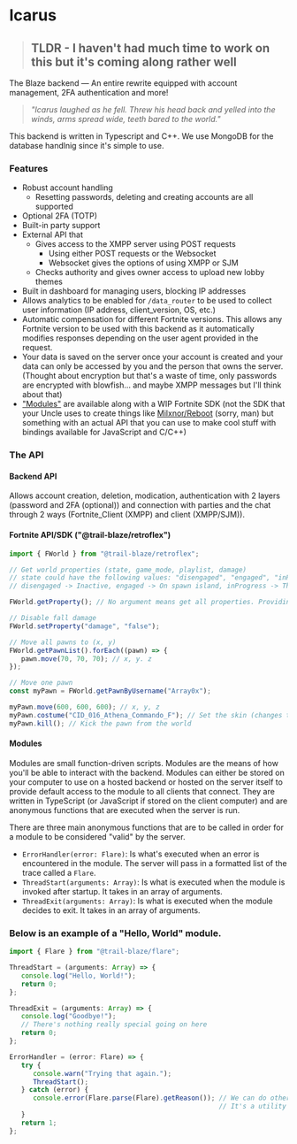 # Icarus
> ## TLDR - I haven't had much time to work on this but it's coming along rather well


The Blaze backend — An entire rewrite equipped with account management, 2FA authentication and more!

> _"Icarus laughed as he fell. Threw his head back and yelled into the winds, arms spread wide, teeth bared to the world."_

This backend is written in Typescript and C++. We use MongoDB for the database handlnig since it's simple to use.

### Features
- Robust account handling
  -  Resetting passwords, deleting and creating accounts are all supported
- Optional 2FA (TOTP)
- Built-in party support
- External API that 
  - Gives access to the XMPP server using POST requests
      -  Using either POST requests or the Websocket
      -  Websocket gives the options of using XMPP or SJM
  - Checks authority and gives owner access to upload new lobby themes
- Built in dashboard for managing users, blocking IP addresses
- Allows analytics to be enabled for `/data_router` to be used to collect user information (IP address, client_version, OS, etc.)
- Automatic compensation for different Fortnite versions. This allows any Fortnite version to be used with this backend as it automatically modifies responses depending on the user agent provided in the request.
- Your data is saved on the server once your account is created and your data can only be accessed by you and the person that owns the server. (Thought about encryption but that's a waste of time, only passwords are encrypted with blowfish... and maybe XMPP messages but I'll think about that)
- ["Modules"](#Modules) are available along with a WIP Fortnite SDK (not the SDK that your Uncle uses to create things like [Milxnor/Reboot](https://github.com/Milxnor/Project-Reboot) (sorry, man) but something with an actual API that you can use to make cool stuff with bindings available for JavaScript and C/C++)

### The API

#### Backend API
Allows account creation, deletion, modication, authentication with 2 layers (password and 2FA (optional)) and connection with parties and the chat through 2 ways (Fortnite_Client (XMPP) and client (XMPP/SJM)).

#### Fortnite API/SDK ("@trail-blaze/retroflex")

```js
import { FWorld } from "@trail-blaze/retroflex";

// Get world properties (state, game_mode, playlist, damage)
// state could have the following values: "disengaged", "engaged", "inProgress"
// disengaged -> Inactive, engaged -> On spawn island, inProgress -> The game is in progress

FWorld.getProperty(); // No argument means get all properties. Providing a string will search through the properties and return the one you specified

// Disable fall damage
FWorld.setProperty("damage", "false");

// Move all pawns to (x, y)
FWorld.getPawnList().forEach((pawn) => {
   pawn.move(70, 70, 70); // x, y. z
});

// Move one pawn
const myPawn = FWorld.getPawnByUsername("Array0x");

myPawn.move(600, 600, 600); // x, y, z
myPawn.costume("CID_016_Athena_Commando_F"); // Set the skin (changes the value in the profile's directory as well)
myPawn.kill(); // Kick the pawn from the world


```

#### Modules

Modules are small function-driven scripts. Modules are the means of how you'll be able to interact with the backend.
Modules can either be stored on your computer to use on a hosted backend or hosted on the server itself to provide default access to the module to all clients that connect.
They are written in TypeScript (or JavaScript if stored on the client computer) and are anonymous functions that are executed when the server is run.

There are three main anonymous functions that are to be called in order for a module to be considered "valid" by the server. 
- `ErrorHandler(error: Flare)`: Is what's executed when an error is encountered in the module. The server will pass in a formatted list of the trace called a `Flare`.
- `ThreadStart(arguments: Array)`: Is what is executed when the module is invoked after startup. It takes in an array of arguments.
- `ThreadExit(arguments: Array)`: Is what is executed when the module decides to exit. It takes in an array of arguments.


### Below is an example of a "Hello, World" module.
```ts
import { Flare } from "@trail-blaze/flare";

ThreadStart = (arguments: Array) => {
   console.log("Hello, World!");
   return 0;
};

ThreadExit = (arguments: Array) => {
   console.log("Goodbye!");
   // There's nothing really special going on here
   return 0;
};

ErrorHandler = (error: Flare) => {
   try {
      console.warn("Trying that again.");
      ThreadStart();
   } catch (error) {
      console.error(Flare.parse(Flare).getReason()); // We can do other stuff with Flare as well.
                                                     // It's a utility of functions for reading Flares
   }
   return 1;
};

```
